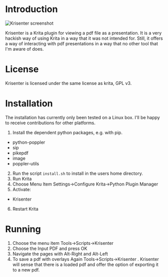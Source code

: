 # Introduction


![Krisenter screenshot](doc/krisenter-screenshot.png)

Krisenter is a Krita plugin for viewing a pdf file as a presentation. It is a very hackish way of using Krita in a way that it was not intended for. Still, it offers a way of interacting with pdf presentations in a way that no other tool that I'm aware of does.

# License

Krisenter is licensed under the same license as krita, GPL v3.

# Installation

The installation has currently only been tested on a Linux box. I'll be happy to receive contributions for other platforms.

1. Install the dependent python packages, e.g. with pip.
  * python-poppler
  * sip 
  * pikepdf 
  * image 
  * poppler-utils
2. Run the script `install.sh` to install in the users home directory.
3. Run Krita
4. Choose Menu Item Settings→Configure Krita→Python Plugin Manager
5. Activate:
  * Krisenter
6. Restart Krita

# Running

1. Choose the menu item Tools→Scripts→Krisenter
2. Choose the Input PDF and press OK
3. Navigate the pages with Alt-Right and Alt-Left
4. To save a pdf with overlays Again Tools→Scripts→Krisenter . Krisenter will sense that there is a loaded pdf and offer the option of exporting it to a new pdf.

